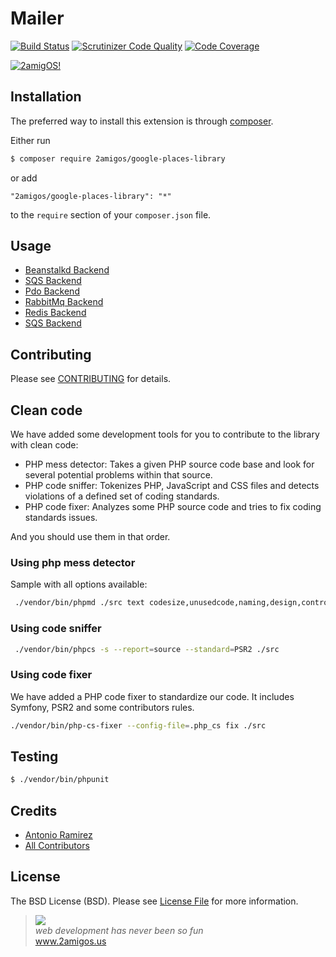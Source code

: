 # Mailer 
[![Build Status](https://img.shields.io/travis/2amigos/mailer-library/master.svg?style=flat-square)](https://travis-ci.org/2amigos/mailer-library)
[![Scrutinizer Code Quality](https://scrutinizer-ci.com/g/2amigos/mailer-library/badges/quality-score.png?b=master)](https://scrutinizer-ci.com/g/2amigos/mailer-library/?branch=master)
[![Code Coverage](https://scrutinizer-ci.com/g/2amigos/mailer-library/badges/coverage.png?b=master)](https://scrutinizer-ci.com/g/2amigos/mailer-library/?branch=master)

[![2amigOS!](https://s.gravatar.com/avatar/55363394d72945ff7ed312556ec041e0?s=80)](http://www.2amigos.us)  

## Installation

The preferred way to install this extension is through [composer](http://getcomposer.org/download/).

Either run

```bash
$ composer require 2amigos/google-places-library
```

or add

```
"2amigos/google-places-library": "*"
```

to the `require` section of your `composer.json` file.

## Usage 

- [Beanstalkd Backend](src/Queue/Backend/Beanstalkd/README.md)
- [SQS Backend](src/Queue/Backend/Sqs/README.md)
- [Pdo Backend](src/Queue/Backend/Pdo/README.md)
- [RabbitMq Backend](src/Queue/Backend/RabbitMq/README.md)
- [Redis Backend](src/Queue/Backend/Redis/README.md)
- [SQS Backend](src/Queue/Backend/Sqs/README.md)

## Contributing

Please see [CONTRIBUTING](CONTRIBUTING.md) for details.

## Clean code
 
We have added some development tools for you to contribute to the library with clean code: 

- PHP mess detector: Takes a given PHP source code base and look for several potential problems within that source.
- PHP code sniffer: Tokenizes PHP, JavaScript and CSS files and detects violations of a defined set of coding standards.
- PHP code fixer: Analyzes some PHP source code and tries to fix coding standards issues.

And you should use them in that order. 

### Using php mess detector

Sample with all options available:

```bash 
 ./vendor/bin/phpmd ./src text codesize,unusedcode,naming,design,controversial,cleancode
```

### Using code sniffer
 
```bash 
 ./vendor/bin/phpcs -s --report=source --standard=PSR2 ./src
```

### Using code fixer

We have added a PHP code fixer to standardize our code. It includes Symfony, PSR2 and some contributors rules. 

```bash 
./vendor/bin/php-cs-fixer --config-file=.php_cs fix ./src
```

## Testing

 ```bash
 $ ./vendor/bin/phpunit
 ```


## Credits

- [Antonio Ramirez](https://github.com/tonydspaniard)
- [All Contributors](https://github.com/2amigos/mailer-library/graphs/contributors)

## License

The BSD License (BSD). Please see [License File](LICENSE.md) for more information.

<blockquote>
    <a href="http://www.2amigos.us"><img src="http://www.gravatar.com/avatar/55363394d72945ff7ed312556ec041e0.png"></a><br>
    <i>web development has never been so fun</i><br> 
    <a href="http://www.2amigos.us">www.2amigos.us</a>
</blockquote>
